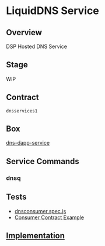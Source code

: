 LiquidDNS Service
=================

## Overview
DSP Hosted DNS Service

## Stage
WIP

## Contract

```dnsservices1```

## Box
[dns-dapp-service](../../developers/boxes/dns-dapp-service)

## Service Commands
### dnsq
## Tests 
* [dnsconsumer.spec.js](https://github.com/liquidapps-io/zeus-sdk/tree/master/boxes/groups/services/dns-dapp-service/test/dnsconsumer.spec.js)
* [Consumer Contract Example](https://github.com/liquidapps-io/zeus-sdk/tree/master/boxes/groups/services/dns-dapp-service/contracts/eos/dnsconsumer/dnsconsumer.cpp)
## [Implementation](https://github.com/liquidapps-io/zeus-sdk/tree/master/boxes/groups/services/dns-dapp-service/contracts/eos/dappservices/_dns_impl.hpp)

